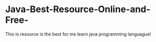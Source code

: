 # Java-Best-Resource-Online-and-Free-
This is resource is the best for me learn java programming languague!
